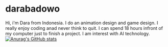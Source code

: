 # darabadowo
Hi, i'm Dara from Indonesia. I do an animation design and game design. I really enjoy coding anad never think to quit. I can spend 18 hours infront of my computer just to finish a project. I am interest with AI technology.
[![Anurag's GitHub stats](https://github-readme-stats.vercel.app/api?username=darabadowo)](https://github.com/anuraghazra/github-readme-stats)

